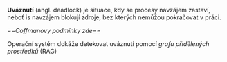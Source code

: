 **Uváznutí** (angl. deadlock) je situace, kdy se procesy navzájem zastaví, neboť is navzájem blokují zdroje, bez kterých nemůžou pokračovat v práci.

*==Coffmanovy podmínky zde==*

Operační systém dokáže detekovat uváznutí pomocí *grafu přidělených prostředků* (RAG)